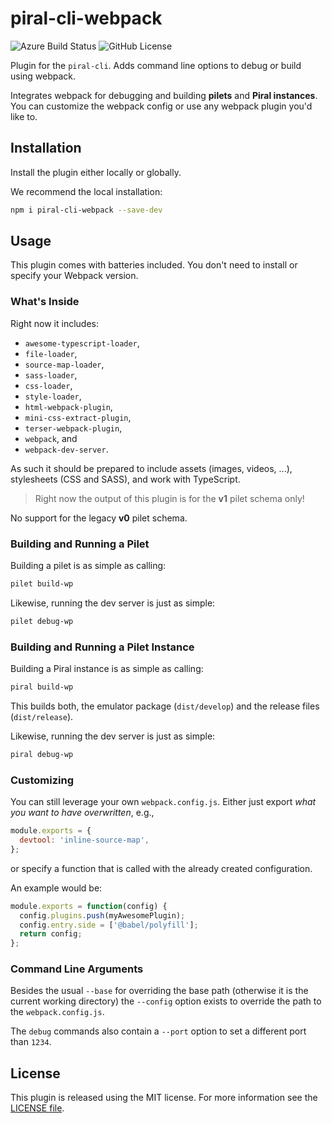 # piral-cli-webpack

![Azure Build Status](https://dev.azure.com/FlorianRappl/piral-cli-plugins/_apis/build/status/FlorianRappl.piral-cli-webpack?branchName=master) ![GitHub License](https://img.shields.io/badge/license-MIT-blue.svg)

Plugin for the `piral-cli`. Adds command line options to debug or build using webpack.

Integrates webpack for debugging and building **pilets** and **Piral instances**. You can customize the webpack config or use any webpack plugin you'd like to.

## Installation

Install the plugin either locally or globally.

We recommend the local installation:

```sh
npm i piral-cli-webpack --save-dev
```

## Usage

This plugin comes with batteries included. You don't need to install or specify your Webpack version.

### What's Inside

Right now it includes:

- `awesome-typescript-loader`,
- `file-loader`,
- `source-map-loader`,
- `sass-loader`,
- `css-loader`,
- `style-loader`,
- `html-webpack-plugin`,
- `mini-css-extract-plugin`,
- `terser-webpack-plugin`,
- `webpack`, and
- `webpack-dev-server`.

As such it should be prepared to include assets (images, videos, ...), stylesheets (CSS and SASS), and work with TypeScript.

> Right now the output of this plugin is for the **v1** pilet schema only!

No support for the legacy **v0** pilet schema.

### Building and Running a Pilet

Building a pilet is as simple as calling:

```sh
pilet build-wp
```

Likewise, running the dev server is just as simple:

```sh
pilet debug-wp
```

### Building and Running a Pilet Instance

Building a Piral instance is as simple as calling:

```sh
piral build-wp
```

This builds both, the emulator package (`dist/develop`) and the release files (`dist/release`).

Likewise, running the dev server is just as simple:

```sh
piral debug-wp
```

### Customizing

You can still leverage your own `webpack.config.js`. Either just export *what you want to have overwritten*, e.g.,

```js
module.exports = {
  devtool: 'inline-source-map',
};
```

or specify a function that is called with the already created configuration.

An example would be:

```js
module.exports = function(config) {
  config.plugins.push(myAwesomePlugin);
  config.entry.side = ['@babel/polyfill'];
  return config;
};
```

### Command Line Arguments

Besides the usual `--base` for overriding the base path (otherwise it is the current working directory) the `--config` option exists to override the path to the `webpack.config.js`.

The `debug` commands also contain a `--port` option to set a different port than `1234`.

## License

This plugin is released using the MIT license. For more information see the [LICENSE file](LICENSE).

